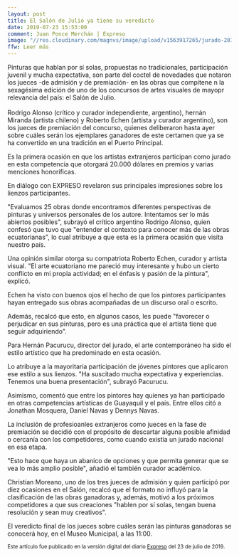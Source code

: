 ```yaml
---
layout: post
title: El Salón de Julio ya tiene su veredicto
date: 2019-07-23 15:53:00
comment: Juan Ponce Merchán | Expreso
image: "//res.cloudinary.com/magnvs/image/upload/v1563917265/jurado-2019_qyd9j1.jpg"
ffw: Leer más  
---
```

Pinturas que hablan por sí solas, propuestas no tradicionales, participación juvenil y mucha expectativa, son parte del coctel de novedades que notaron los jueces -de admisión y de premiación- en las obras que compitene n la sexagésima edición de uno de los concursos de artes visuales de mayopr relevancia del país: el Salón de Julio.<br /><br />Rodrigo Alonso (crítico y curador independiente, argentino), hernán Miranda (artista chileno) y Roberto Echen (artista y curador argentino), son los jueces de premiación del concurso, quienes deliberaron hasta ayer sobre cuáles serán los ejemplares ganadores de este certamen que ya se ha convertido en una tradición en el Puerto Principal.  

Es la primera ocasión en que los artistas extranjeros participan como jurado en esta competencia que otorgará 20.000 dólares en premios y varias menciones honoríficas.  

En diálogo con EXPRESO revelaron sus principales impresiones sobre los lienzos participantes.  

"Evaluamos 25 obras donde encontramos diferentes perspectivas de pinturas y universos personales de los autore. Intentamos ser lo más abiertos posibles", subrayó el crítico argentino Rodrigo Alonso, quien confesó que tuvo que "entender el contexto para conocer más de las obras ecuatorianas", lo cual atribuye a que esta es la primera ocasión que visita nuestro país.  

Una opinión similar otorga su compatriota Roberto Echen, curador y artista visual. "El arte ecuatoriano me pareció muy interesante y hubo un cierto conflicto en mi propia actividad; en el énfasis y pasión de la pintura", explicó.  

Echen ha visto con buenos ojos el hecho de que los pintores participantes hayan entregado sus obras acompañadas de un discurso oral o escrito.  

Además, recalcó que esto, en algunos casos, les puede "favorecer o perjudicar en sus pinturas, pero es una práctica que el artista tiene que seguir adquiriendo".  

Para Hernán Pacurucu, director del jurado, el arte contemporáneo ha sido el estilo artístico que ha predominado en esta ocasión.  

Lo atribuye a la mayoritaria participación de jóvenes pintores que aplicaron ese estilo a sus lienzos. "Ha suscitado mucha expectativa y experiencias. Tenemos una buena presentación", subrayó Pacurucu.  

Asimismo, comentó que entre los pintores hay quienes ya han participado en otras competencias artísticas de Guayaquil y el país. Entre ellos citó a Jonathan Mosquera, Daniel Navas y Dennys Navas.  

La inclusión de profesioanles extranjeros como jueces en la fase de premiación se decidió con el propósito de descartar alguna posible afinidad o cercanía con los competidores, como cuando existía un jurado nacional en esa etapa. 

"Esto hace que haya un abanico de opciones y que permita generar que se vea lo más amplio posible", añadió el también curador académico.  

Christian Moreano, uno de los tres jueces de admisión y quien participó por diez ocasiones en el Salón, recalcó que el formato no influyó para la clasificación de las obras ganadoras y, además, motivó a los próximos competidores a que sus creaciones "hablen por sí solas, tengan buena resolución y sean muy creativos".  

El veredicto final de los jueces sobre cuáles serán las pinturas ganadoras se conocerá hoy, en el Museo Municipal, a las 11:00. 

<small>Este artículo fue publicado en la versión digital del diario [Expreso](//www.expreso.ec/guayaquil/salon-julio-concurso-fiestas-fundacion-ciudad-IA3002947) del 23 de julio de 2019.</small>
